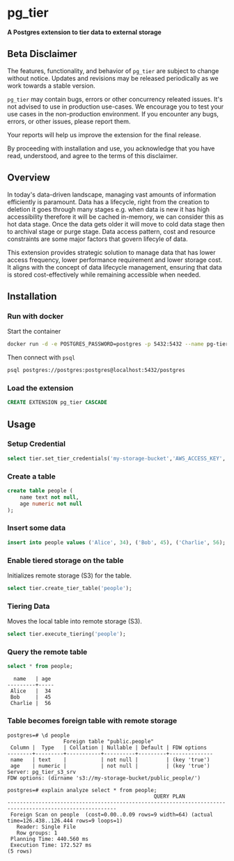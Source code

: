 
# pg_tier

**A Postgres extension to tier data to external storage**

## Beta Disclaimer

The features, functionality, and behavior of `pg_tier` are subject to change without notice. Updates and revisions may be released periodically as we work towards a stable version.

`pg_tier` may contain bugs, errors or other concurrency releated issues. It's not advised to use in production use-cases. We encourage you to test your use cases in the non-production environment. If you encounter any bugs, errors, or other issues, please report them. 

Your reports will help us improve the extension for the final release.

By proceeding with installation and use, you acknowledge that you have read, understood, and agree to the terms of this disclaimer.

## Overview

In today's data-driven landscape, managing vast amounts of information efficiently is paramount. Data has a lifecycle, right from the creation to deletion it goes through many stages e.g. when data is new it has high accessibility therefore it will be cached in-memory, we can consider this as hot data stage. Once the data gets older it will move to cold data stage then to archival stage or purge stage. Data access pattern, cost and resource constraints are some major factors that govern lifecyle of data.

This extension provides strategic solution to manage data that has lower access frequency, lower performance requirement and lower storage cost. It aligns with the concept of data lifecycle management, ensuring that data is stored cost-effectively while remaining accessible when needed.

## Installation

### Run with docker

Start the container

```bash
docker run -d -e POSTGRES_PASSWORD=postgres -p 5432:5432 --name pg-tier quay.io/tembo/tier-pg:latest
```

Then connect with `psql`

```bash
psql postgres://postgres:postgres@localhost:5432/postgres
```

### Load the extension

```sql
CREATE EXTENSION pg_tier CASCADE
```

## Usage

### Setup Credential

```sql
select tier.set_tier_credentials('my-storage-bucket','AWS_ACCESS_KEY', 'AWS_SECRET_KEY','AWS_REGION');
```

### Create a table

```sql
create table people (
    name text not null,
    age numeric not null
);
```

### Insert some data

```sql
insert into people values ('Alice', 34), ('Bob', 45), ('Charlie', 56);
```

### Enable tiered storage on the table

Initializes remote storage (S3) for the table.

```sql
select tier.create_tier_table('people');
```

### Tiering Data

Moves the local table into remote storage (S3).

```sql
select tier.execute_tiering('people');
```

### Query the remote table

```sql
select * from people;
```

```text
  name   | age
---------+-----
 Alice   |  34
 Bob     |  45
 Charlie |  56
```

### Table becomes foreign table with remote storage

```text
postgres=# \d people
                  Foreign table "public.people"
 Column |  Type   | Collation | Nullable | Default | FDW options
--------+---------+-----------+----------+---------+--------------
 name   | text    |           | not null |         | (key 'true')
 age    | numeric |           | not null |         | (key 'true')
Server: pg_tier_s3_srv
FDW options: (dirname 's3://my-storage-bucket/public_people/')
```

```text
postgres=# explain analyze select * from people;
                                               QUERY PLAN
---------------------------------------------------------------------------------------------------------
 Foreign Scan on people  (cost=0.00..0.09 rows=9 width=64) (actual time=126.438..126.444 rows=9 loops=1)
   Reader: Single File
   Row groups: 1
 Planning Time: 440.560 ms
 Execution Time: 172.527 ms
(5 rows)
```
